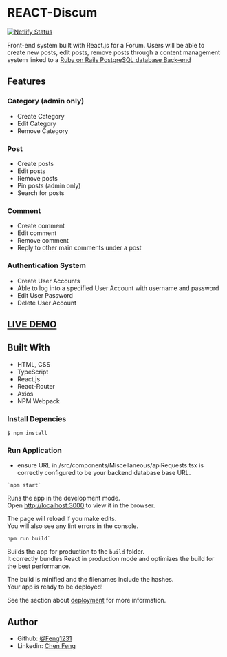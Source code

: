 # REACT-Discum
[![Netlify Status](https://api.netlify.com/api/v1/badges/6bb8a5ae-bb99-443f-8f10-3e51c8e23457/deploy-status)](https://app.netlify.com/sites/discum-forum/deploys)

Front-end system built with React.js for a Forum. Users will be able to create new posts, edit posts, remove posts through a content management system linked to a [Ruby on Rails PostgreSQL database Back-end](https://github.com/Feng1231/CVWO-backend)

## Features
### Category (admin only)
- Create Category
- Edit Category
- Remove Category

### Post
- Create posts
- Edit posts
- Remove posts
- Pin posts (admin only)
- Search for posts

### Comment
- Create comment
- Edit comment
- Remove comment
- Reply to other main comments under a post

### Authentication System
- Create User Accounts
- Able to log into a specified User Account with username and password
- Edit User Password
- Delete User Account

## [LIVE DEMO](https://discum-forum.netlify.app/)

## Built With

- HTML, CSS
- TypeScript
- React.js
- React-Router
- Axios
- NPM Webpack

### Install Depencies

```
$ npm install
```

### Run Application

* ensure URL in /src/components/Miscellaneous/apiRequests.tsx is correctly configured to be your backend database base URL.

```
`npm start`
```

Runs the app in the development mode.\
Open [http://localhost:3000](http://localhost:3000) to view it in the browser.

The page will reload if you make edits.\
You will also see any lint errors in the console.

```
npm run build`
```

Builds the app for production to the `build` folder.\
It correctly bundles React in production mode and optimizes the build for the best performance.

The build is minified and the filenames include the hashes.\
Your app is ready to be deployed!

See the section about [deployment](https://facebook.github.io/create-react-app/docs/deployment) for more information.

## Author

- Github: [@Feng1231](https://github.com/Feng1231)
- Linkedin: [Chen Feng](https://www.linkedin.com/in/feng-chen-356221289/)
